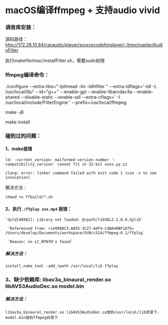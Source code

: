 # macOS编译ffmpeg + 支持audio vivid

### 调音库安装：

源码路径：http://172.28.10.84/caraudio/player/sourcecodeforplayer/-/tree/master/AudioFilter

执行makefile/mac/installFilter.sh，需要sudo权限

### ffmpeg编译命令：

./configure  --extra-libs="-lpthread -lm -ldhfilter "  --extra-ldflags='-ldl -L /usr/local/lib/' --ld="g++" --enable-gpl  --enable-libarcdav3a --enable-shared  --disable-static --enable-sdl --extra-cflags=' -I /usr/local/include/FilterEngine '  --prefix=/usr/local/ffmpeg

make -j8

make install

### 碰到过的问题：

#### 1、make报错

```
ld: -current_version: malformed version number '-compatibility_version' cannot fit in 32-bit xxxx.yy.zz

clang: error: linker command failed with exit code 1 (use -v to see invocation)
```

解决方法：

```
chmod +x ffbuild/*.sh
```



#### 2、执行`./ffplay xxx.mp4` 报错：

```
`dyld[48982]: Library not loaded: @rpath/libSDL2-2.0.0.dylib`

 `Referenced from: <149988C3-A055-3C27-A4F4-C4BA49BF1875> /Users/develop/Documents/workspace/SVN/c524/ffmpeg-6.1/ffplay`

 `Reason: no LC_RPATH's found`
```

##### 解决方法：

```
install_name_tool -add_rpath /usr/local/lib ffplay
```



### 3、缺少依赖库: libav3a_binaural_render.so    libAVS3AudioDec.so  model.bin 

##### 解决方法：

```
libav3a_binaural_render.so libAVS3AudioDec.so放到/usr/local/lib目录下，model.bin放到ffmpeg目录下
```


